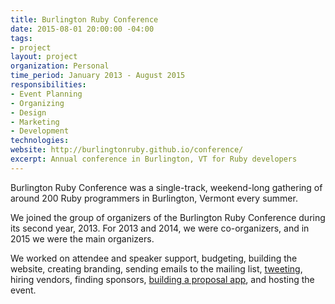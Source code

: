 ```yaml
---
title: Burlington Ruby Conference
date: 2015-08-01 20:00:00 -04:00
tags:
- project
layout: project
organization: Personal
time_period: January 2013 - August 2015
responsibilities:
- Event Planning
- Organizing
- Design
- Marketing
- Development
technologies: 
website: http://burlingtonruby.github.io/conference/
excerpt: Annual conference in Burlington, VT for Ruby developers
---
```


Burlington Ruby Conference was a single-track, weekend-long gathering of around 200 Ruby programmers in Burlington, Vermont every summer.

We joined the group of organizers of the Burlington Ruby Conference during its second year, 2013. For 2013 and 2014, we were co-organizers, and in 2015 we were the main organizers.

We worked on attendee and speaker support, budgeting, building the website, creating branding, sending emails to the mailing list, [tweeting](https://twitter.com/btvrubyconf), hiring vendors, finding sponsors, [building a proposal app](https://github.com/burlingtonruby/proposals), and hosting the event.

